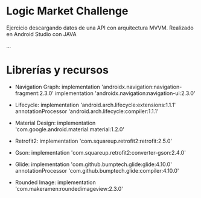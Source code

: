 Logic Market Challenge
===========

Ejercicio descargando datos de una API con arquitectura MVVM.
Realizado en Android Studio con JAVA

...

# Librerías y recursos

- Navigation Graph:
implementation 'androidx.navigation:navigation-fragment:2.3.0'
implementation 'androidx.navigation:navigation-ui:2.3.0'

- Lifecycle:
implementation 'android.arch.lifecycle:extensions:1.1.1'
annotationProcessor 'android.arch.lifecycle:compiler:1.1.1'
    
- Material Design:
implementation 'com.google.android.material:material:1.2.0'  

- Retrofit2:
implementation 'com.squareup.retrofit2:retrofit:2.5.0'

- Gson:
implementation 'com.squareup.retrofit2:converter-gson:2.4.0'

- Glide:
implementation 'com.github.bumptech.glide:glide:4.10.0'
annotationProcessor 'com.github.bumptech.glide:compiler:4.10.0'

- Rounded Image:
implementation 'com.makeramen:roundedimageview:2.3.0'
